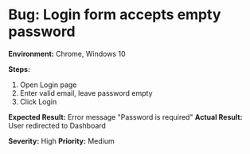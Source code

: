 # Bug: Login form accepts empty password

**Environment:** Chrome, Windows 10

**Steps:**
1. Open Login page
2. Enter valid email, leave password empty
3. Click Login

**Expected Result:** Error message "Password is required"
**Actual Result:** User redirected to Dashboard

**Severity:** High
**Priority:** Medium